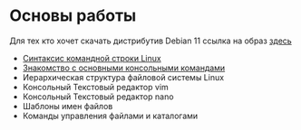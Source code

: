 # Основы работы
Для тех кто хочет скачать дистрибутив Debian 11 ссылка на образ [здесь](https://cdimage.debian.org/debian-cd/current/amd64/iso-dvd/debian-11.1.0-amd64-DVD-1.iso)

 *   [Синтаксис командной строки Linux](./level1/lesson1.md)
 *   [Знакомство с основными консольными командами](./level1/lesson2.md)
 *   Иерархическая структура файловой системы Linux
 *   Консольный Текстовый редактор vim
 *   Консольный Текстовый редактор nano
 *   Шаблоны имен файлов
 *   Команды управления файлами и каталогами  
